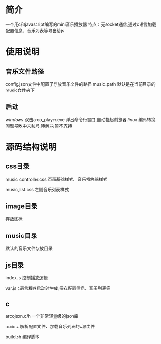 # 简介
一个用c和javascript编写的mini音乐播放器
特点：无socket通信,通过c语言加载配置信息、音乐列表等导出给js

# 使用说明
## 音乐文件路径
config.json文件中配置了存放音乐文件的路径
music_path
默认是在当前目录的music文件夹下

## 启动
*windows*
双击arco_player.exe 弹出命令行窗口,自动拉起浏览器
*linux*
编码转换问题导致中文乱码,待解决 暂不支持

# 源码结构说明
## css目录
music_controller.css
页面基础样式、音乐播放器样式

music_list.css
左侧音乐列表样式

## image目录
存放图标

## music目录
默认的音乐文件存放目录

## js目录
index.js
控制播放逻辑

var.js
c语言程序启动时生成,保存配置信息、音乐列表等

## c
arcojson.c/h
一个非常轻量级的json库

main.c
解析配置文件、加载音乐列表的c源文件

build.sh
编译脚本
